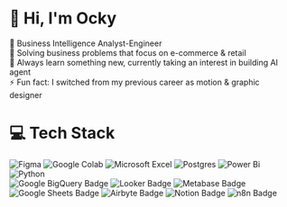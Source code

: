 # 👋 Hi, I'm Ocky 

🔭 Business Intelligence Analyst-Engineer <br/>
💬 Solving business problems that focus on e-commerce & retail </br>
🌱 Always learn something new, currently taking an interest in building AI agent </br>
⚡ Fun fact: I switched from my previous career as motion & graphic designer </br>

# 💻 Tech Stack
![Figma](https://img.shields.io/badge/figma-%23F24E1E.svg?style=for-the-badge&logo=figma&logoColor=white)
![Google Colab](https://img.shields.io/badge/Google%20Colab-%23F9A825.svg?style=for-the-badge&logo=googlecolab&logoColor=white)
![Microsoft Excel](https://img.shields.io/badge/Microsoft_Excel-217346?style=for-the-badge&logo=microsoft-excel&logoColor=white)
![Postgres](https://img.shields.io/badge/postgres-%23316192.svg?style=for-the-badge&logo=postgresql&logoColor=white)
![Power Bi](https://img.shields.io/badge/power_bi-F2C811?style=for-the-badge&logo=powerbi&logoColor=black)
![Python](https://img.shields.io/badge/python-3670A0?style=for-the-badge&logo=python&logoColor=ffdd54)</br>
![Google BigQuery Badge](https://img.shields.io/badge/Google%20BigQuery-669DF6?logo=googlebigquery&logoColor=fff&style=flat-square)
![Looker Badge](https://img.shields.io/badge/Looker-4285F4?logo=looker&logoColor=fff&style=flat-square)
![Metabase Badge](https://img.shields.io/badge/Metabase-509EE3?logo=metabase&logoColor=fff&style=flat-square)
![Google Sheets Badge](https://img.shields.io/badge/Google%20Sheets-34A853?logo=googlesheets&logoColor=fff&style=flat-square)
![Airbyte Badge](https://img.shields.io/badge/Airbyte-615EFF?logo=airbyte&logoColor=fff&style=flat-square)
![Notion Badge](https://img.shields.io/badge/Notion-000?logo=notion&logoColor=fff&style=flat-square)
![n8n Badge](https://img.shields.io/badge/n8n-EA4B71?logo=n8n&logoColor=fff&style=flat-square)
